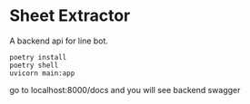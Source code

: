 # Sheet Extractor
A backend api for line bot.

```shell
poetry install
poetry shell
uvicorn main:app
```

go to localhost:8000/docs and you will see backend swagger

